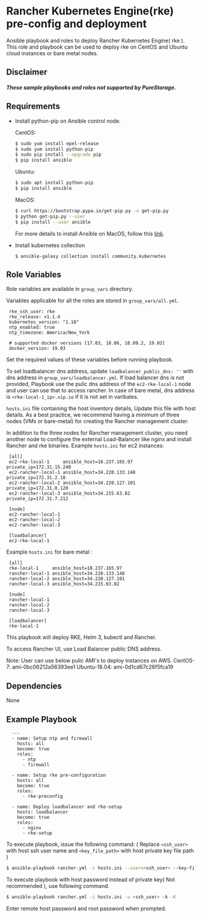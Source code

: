 Rancher Kubernetes Engine(rke) pre-config and deployment
=========

Ansible playbook and roles to deploy Rancher Kubernetes Engine( rke ).
This role and playbook can be used to deploy rke on CentOS and Ubuntu cloud instances or bare metal nodes.

Disclaimer
------------

##### These sample playbooks and roles not supported by PureStorage.

Requirements
------------

* Install python-pip on Ansible control node.

  CentOS:
    ```bash
    $ sudo yum install epel-release
    $ sudo yum install python-pip
    $ sudo pip install --upgrade pip
    $ pip install ansible
    ```
  Ubuntu:
    ```bash
    $ sudo apt install python-pip
    $ pip install ansible
    ```
  MacOS:
    ```bash
    $ curl https://bootstrap.pypa.io/get-pip.py -o get-pip.py
    $ python get-pip.py --user
    $ pip install --user ansible
    ```
  For more details to install Ansible on MacOS, follow this [link](https://docs.ansible.com/ansible/latest/installation_guide/intro_installation.html#installing-ansible-with-pip).

* Install kubernetes collection
  
  ```
  $ ansible-galaxy collection install community.kubernetes
  ```


Role Variables
--------------

Role variables are available in `group_vars` directory.

Variables applicable for all the roles are stored in `group_vars/all.yml`.
   ```
    rke_ssh_user: rke
    rke_release: v1.1.4
    kubernetes_version: "1.18"
    ntp_enabled: true
    ntp_timezone: America/New_York

    # supported docker versions [17.03, 18.06, 18.09.2, 19.03]
    docker_version: 19.03
   ```
Set the required values of these variables before running playbook.

To set loadbalancer dns address, update `loadbalancer_public_dns: ''` with dns address in `group_vars/loadbalancer.yml`. If load balancer dns is not provided, Playbook use the pulic dns address of the `ec2-rke-local-1` node and user can use that to access rancher. In case of bare metal, dns address is `<rke-local-1_ip>.xip.io` if it is not set in varibales. 

`hosts.ini` file containing the host inventory details, Update this file with host details.
As a best practice, we recommend having a minimum of three nodes (VMs or bare-metal) for creating the Rancher management cluster. 

In addition to the three nodes for Rancher management cluster, you need another node to configure the external Load-Balancer like nginx and install Rancher and rke binaries.
Example `hosts.ini` for ec2 instances:
   ```
    [all]
    ec2-rke-local-1     ansible_host=18.237.165.97   private_ip=172.31.15.240 
    ec2-rancher-local-1 ansible_host=34.220.133.148  private_ip=172.31.2.10
    ec2-rancher-local-2 ansible_host=34.220.127.101  private_ip=172.31.0.120
    ec2-rancher-local-3 ansible_host=34.215.63.82    private_ip=172.31.7.212

    [node]
    ec2-rancher-local-1
    ec2-rancher-local-2
    ec2-rancher-local-3

    [loadbalancer]
    ec2-rke-local-1
  ```
Example `hosts.ini` for bare metal :
   ```
    [all]
    rke-local-1     ansible_host=18.237.165.97
    rancher-local-1 ansible_host=34.220.133.148
    rancher-local-2 ansible_host=34.220.127.101
    rancher-local-3 ansible_host=34.215.63.82

    [node]
    rancher-local-1
    rancher-local-2
    rancher-local-3

    [loadbalancer]
    rke-local-1
  ```


This playbook will deploy RKE, Helm 3, kubectl and Rancher.

To access Rancher UI, use Load Balancer public DNS address. 

Note: User can use below pulic AMI's to deploy instances on AWS. 
      CentOS-7: ami-0bc06212a56393ee1
      Ubuntu-18.04: ami-0d1cd67c26f5fca19

Dependencies
------------

None

Example Playbook
----------------

      ---
      - name: Setup ntp and firewall
        hosts: all
        become: true
        roles:
          - ntp
          - firewall

      - name: Setup rke pre-configuration
        hosts: all
        become: true
        roles:
          - rke-preconfig

      - name: Deploy loadbalancer and rke-setup
        hosts: loadbalancer
        become: true
        roles:
          - nginx
          - rke-setup


To execute playbook, issue the following command:
( Replace `<ssh_user>` with host ssh user name and `<key_file_path>` with host private key file path )
   ```bash
   $ ansible-playbook rancher.yml -i hosts.ini --user=<ssh_user> --key-file=<key_file_path>
   ```

To execute playbook with host password instead of private key( Not recommended ), use following command.

   ```bash
   $ ansible-playbook rancher.yml -i hosts.ini -u <ssh_user> -k -K
   ```
Enter remote host password and root password when prompted.